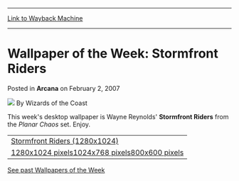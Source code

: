 
---
[Link to Wayback Machine](https://web.archive.org/web/20211206233516/https://magic.wizards.com/en/articles/archive/arcana/wallpaper-week-stormfront-riders-2007-02-02)

[_metadata_:author]:- "Wizards of the Coast"
[_metadata_:description]:- "This week's desktop wallpaper is Wayne Reynolds' Stormfront Riders from the Planar Chaos set. Enjoy.  1280x1024 pixels1024x768 pixels800x600 pixels See past Wallpapers of the Week"
[_metadata_:generator]:- "Drupal 7 (http://drupal.org)"
[_metadata_:node]:- "698556"
[_metadata_:publish_date]:- "2007-02-02"
[_metadata_:source]:- "div-main-content"
[_metadata_:title]:- "Wallpaper of the Week: Stormfront Riders"
[_metadata_:wayback_capture_timestamp]:- "2021-12-06 23:35:16"
[_metadata_:wayback_raw_url]:- "https://web.archive.org/web/20211206233516id_/https://magic.wizards.com/en/articles/archive/arcana/wallpaper-week-stormfront-riders-2007-02-02"
[_metadata_:wayback_url]:- "https://magic.wizards.com/en/articles/archive/arcana/wallpaper-week-stormfront-riders-2007-02-02"
---


Wallpaper of the Week: Stormfront Riders
========================================



 Posted in **Arcana**
 on February 2, 2007 






![](https://media.magic.wizards.com/styles/auth_small/public/images/person/wizards_author.jpg)
By Wizards of the Coast











This week's desktop wallpaper is Wayne Reynolds' **Stormfront Riders** from the *Planar Chaos* set. Enjoy.



|  |
| --- |
| [Stormfront Riders (1280x1024)](/sites/mtg/files/image_legacy_migration/mtg/images/daily/wallpapers/Wallpaper_Stormfront_Riders_1280x1024.jpg)
[1280x1024 pixels](/sites/mtg/files/image_legacy_migration/mtg/images/daily/wallpapers/Wallpaper_Stormfront_Riders_1280x1024.jpg)[1024x768 pixels](/sites/mtg/files/image_legacy_migration/mtg/images/daily/wallpapers/Wallpaper_Stormfront_Riders_1024x768.jpg)[800x600 pixels](/sites/mtg/files/image_legacy_migration/mtg/images/daily/wallpapers/Wallpaper_Stormfront_Riders_800x600.jpg) |

[See past Wallpapers of the Week](/en/articles/archive/wallpaper-week-archive-2003-11-10)







